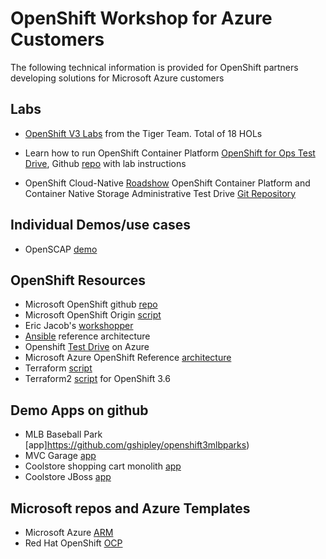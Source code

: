 # OpenShift Workshop for Azure Customers
The following technical information is provided for OpenShift partners developing solutions for Microsoft Azure customers

## Labs
* [OpenShift V3 Labs](https://github.com/samueltauil/openshiftv3-workshop) from the Tiger Team. Total of 18 HOLs
* Learn how to run OpenShift Container Platform [OpenShift for Ops Test Drive](https://www.redhat.com/en/engage/openshift-storage-testdrive-20170718), Github [repo](https://dmesser.github.io/ocp-3.6-cns-3.5-lab/) with lab instructions

* OpenShift Cloud-Native [Roadshow](http://guides-cdk-roadshow.b9ad.pro-us-east-1.openshiftapps.com/index.html#/workshop/roadshow/module/getting-started)
OpenShift Container Platform and Container Native Storage Administrative Test Drive [Git Repository](https://github.com/openshift/openshift-cns-testdrive)

## Individual Demos/use cases
* OpenSCAP [demo](https://github.com/samueltauil/openscap-openshift)

## OpenShift Resources
* Microsoft OpenShift github [repo](http://aka.ms/OpenShift)
* Microsoft OpenShift Origin [script](https://github.com/Microsoft/openshift-origin)
* Eric Jacob's [workshopper](https://github.com/openshift-evangelists/workshopper)
* [Ansible](https://github.com/openshift/openshift-ansible-contrib/tree/master/reference-architecture/azure-ansible) reference architecture
* Openshift [Test Drive](https://testdrive.azure.com/#/test-drive/redhat.openshift-test-drive) on Azure
* Microsoft Azure OpenShift Reference [architecture](https://access.redhat.com/documentation/en-us/reference_architectures/2017/html/deploying_red_hat_openshift_container_platform_3.5_on_microsoft_azure/)
* Terraform [script](https://github.com/sozercan/OpenShift-Azure-Terraform)
* Terraform2 [script](https://github.com/sozercan/OpenShift-Azure-Terraform) for OpenShift 3.6

## Demo Apps on github
* MLB Baseball Park [app]https://github.com/gshipley/openshift3mlbparks)
* MVC Garage [app](https://github.com/ganrad/MvcGarage)
* Coolstore shopping cart monolith [app](https://github.com/coolstore/monolith)
* Coolstore JBoss [app](https://github.com/jbossdemocentral/coolstore-microservice)

## Microsoft repos and Azure Templates
* Microsoft Azure [ARM](https://github.com/Azure/azure-quickstart-templates/tree/master/openshift-origin-rhel)
* Red Hat OpenShift [OCP](https://github.com/Microsoft/openshift-container-platform)
